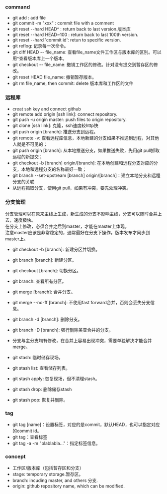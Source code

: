 ### command
- git add : add file
- git commit -m "xxx" : commit file with a comment
- git reset --hard HEAD^ : return back to last version.版本库
- git reset --hard HEAD~100 : return back to last 100th version.
- git reset --hard 'commit id': retun to specific version. 
- git reflog: 记录每一次命令。
- git diff HEAD -- file_name: 查看file_name文件工作区与版本库的区别。可以用^查看版本库上一个版本。
- git checkout -- file_name: 撤销工作区的修改。针对没有提交到暂存区的修改。
- git reset HEAD file_name: 撤销暂存版本。
- git rm file_name, then commit: delete 版本库和工作区的文件

### 远程库
- creat ssh key and connect github
- git remote add origin [ssh link]: connect repository.
- git push -u origin master: push files to origin repository.
- git clone [ssh link]: 克隆，ssh速度较http快
- git push origin [branch]: 推送分支到远程。
- git remote -v: 查看远程库信息，本地新建的分支如果不推送到远程，对其他人就是不可见的；
- git push origin [branch]: 从本地推送分支，如果推送失败，先用git pull抓取远程的新提交；
- git checkout -b [branch] origin/[branch]: 在本地创建和远程分支对应的分支，本地和远程分支的名称最好一致；
- git branch --set-upstream [branch] origin/[branch]：建立本地分支和远程分支的关联
- 从远程抓取分支，使用git pull，如果有冲突，要先处理冲突。

### 分支管理
分支管理可以在原来主线上生成，新生成的分支不影响主线，分支可以随时合并上去，速度极快。  
在分支上修改，必须合并之后到master，才能在master上体现。  
注意master应该是非常稳定的，通常最好在分支下操作，版本发布才同步到master上。
- git checkout -b [branch]: 新建分区并切换。
- git branch [branch]: 新建分区。
- git checkout [branch]: 切换分区。
- git branch: 查看所有分区。
- git merge [branch]: 合并分支。
- git merge --no-ff [branch]: 不使用fast forward合并，否则会丢失分支信息。
- git branch -d [branch]: 删除分支。
- git branch -D [branch]: 强行删除美亚合并的分支。
- 分支与主分支均有修改，在合并上容易出现冲突，需要单独解决才能合并merge。

- git stash: 临时储存现场。
- git stash list: 查看储存列表。
- git stash apply: 恢复现场，但不清理stash。
- git stash drop: 删除储存stash 
- git stash pop: 恢复并删除。

### tag
- git tag [name]：设置标签，对应的是commit，默认HEAD，也可以指定对应的commit id。
- git tag：查看标签
- git tag -a <tagname> -m "blablabla..."：指定标签信息。

### concept
- 工作区/版本库（包括暂存区和分支）
- stage: temporary storage.暂存区。
- branch: incuding master, and others 分支.
- origin: github repository name, which can be modified.
